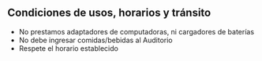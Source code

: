 ## Condiciones de usos, horarios y tránsito

* No prestamos adaptadores de computadoras, ni cargadores de baterías
* No debe ingresar comidas/bebidas al Auditorio
* Respete el horario establecido